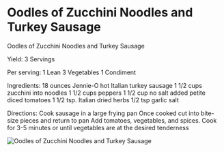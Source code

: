 # Oodles of Zucchini Noodles and Turkey Sausage

Oodles of Zucchini Noodles and Turkey Sausage

Yield:
3 Servings

Per serving:
1 Lean
3 Vegetables
1 Condiment

Ingredients:
18 ounces Jennie-O hot Italian turkey sausage
1 1/2 cups zucchini into noodles
1 1/2 cups peppers
1 1/2 cup no salt added petite diced tomatoes
1 1/2 tsp. Italian dried herbs
1/2 tsp garlic salt

Directions:
Cook sausage in a large frying pan
Once cooked cut into bite-size pieces and return to pan
Add tomatoes, vegetables, and spices. Cook for 3-5 minutes or until vegetables are at the desired tenderness

![Oodles of Zucchini Noodles and Turkey Sausage](images/Oodles%20of%20Zucchini%20Noodles%20and%20Turkey%20Sausage.png)

